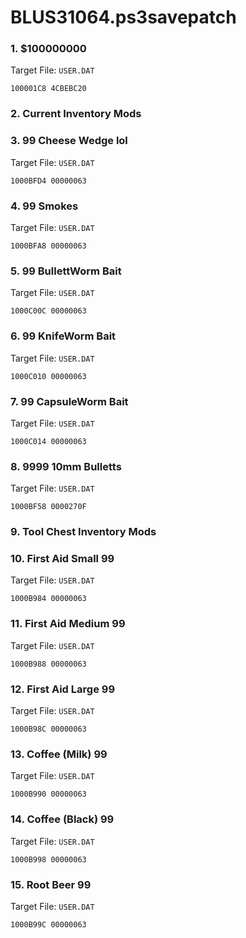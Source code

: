 # BLUS31064.ps3savepatch

### 1. $100000000

Target File: `USER.DAT`

```
100001C8 4CBEBC20
```

### 2. Current Inventory Mods
### 3. 99 Cheese Wedge lol

Target File: `USER.DAT`

```
1000BFD4 00000063
```

### 4. 99 Smokes

Target File: `USER.DAT`

```
1000BFA8 00000063
```

### 5. 99 BullettWorm Bait

Target File: `USER.DAT`

```
1000C00C 00000063
```

### 6. 99 KnifeWorm Bait

Target File: `USER.DAT`

```
1000C010 00000063
```

### 7. 99 CapsuleWorm Bait

Target File: `USER.DAT`

```
1000C014 00000063
```

### 8. 9999 10mm Bulletts

Target File: `USER.DAT`

```
1000BF58 0000270F
```

### 9. Tool Chest Inventory Mods
### 10. First Aid Small 99

Target File: `USER.DAT`

```
1000B984 00000063
```

### 11. First Aid Medium 99

Target File: `USER.DAT`

```
1000B988 00000063
```

### 12. First Aid Large 99

Target File: `USER.DAT`

```
1000B98C 00000063
```

### 13. Coffee (Milk) 99

Target File: `USER.DAT`

```
1000B990 00000063
```

### 14. Coffee (Black) 99

Target File: `USER.DAT`

```
1000B998 00000063
```

### 15. Root Beer 99

Target File: `USER.DAT`

```
1000B99C 00000063
```

